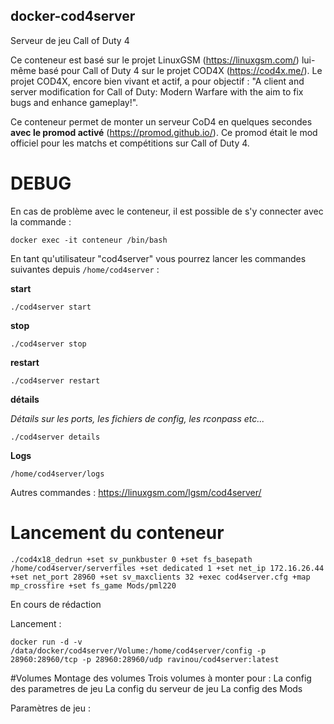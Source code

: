 ## docker-cod4server
Serveur de jeu Call of Duty 4

Ce conteneur est basé sur le projet LinuxGSM (https://linuxgsm.com/) lui-même basé pour Call of Duty 4 sur le projet COD4X (https://cod4x.me/). Le projet COD4X, encore bien vivant et actif, a pour objectif : "A client and server modification for Call of Duty: Modern Warfare with the aim to fix bugs and enhance gameplay!".

Ce conteneur permet de monter un serveur CoD4 en quelques secondes **avec le promod activé** (https://promod.github.io/). Ce promod était le mod officiel pour les matchs et compétitions sur Call of Duty 4.


# DEBUG
En cas de problème avec le conteneur, il est possible de s'y connecter avec la commande :

`docker exec -it conteneur /bin/bash`

En tant qu'utilisateur "cod4server" vous pourrez lancer les commandes suivantes depuis `/home/cod4server` :

**start**

`./cod4server start`

**stop**

`./cod4server stop`

**restart**

`./cod4server restart`

**détails**

*Détails sur les ports, les fichiers de config, les rconpass etc...*

`./cod4server details`

**Logs**

`/home/cod4server/logs`

Autres commandes : https://linuxgsm.com/lgsm/cod4server/

# Lancement du conteneur

`./cod4x18_dedrun +set sv_punkbuster 0 +set fs_basepath /home/cod4server/serverfiles +set dedicated 1 +set net_ip 172.16.26.44 +set net_port 28960 +set sv_maxclients 32 +exec cod4server.cfg +map mp_crossfire +set fs_game Mods/pml220`

En cours de rédaction

Lancement : 

```
docker run -d -v /data/docker/cod4server/Volume:/home/cod4server/config -p 28960:28960/tcp -p 28960:28960/udp ravinou/cod4server:latest
```


#Volumes
Montage des volumes
Trois volumes à monter pour : 
La config des parametres de jeu
La config du serveur de jeu
La config des Mods

Paramètres de jeu : 

